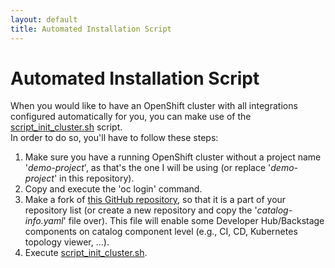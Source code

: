 ```yaml
---
layout: default
title: Automated Installation Script
---
```


# Automated Installation Script

When you would like to have an OpenShift cluster with all integrations configured automatically for you, you can make use of the
[script_init_cluster.sh](https://github.com/maarten-vandeperre/developer-hub-documentation/blob/main/script_init_cluster.sh) script.  
In order to do so, you'll have to follow these steps:
1. Make sure you have a running OpenShift cluster without a project name '_demo-project_', as that's the one I will be using
   (or replace '_demo-project_' in this repository).
2. Copy and execute the 'oc login' command.
3. Make a fork of [this GitHub repository](https://github.com/maarten-vandeperre/dev-hub-test-demo), so that it is a part
   of your repository list (or create a new repository and copy the '_catalog-info.yaml_' file over). This file will enable some
   Developer Hub/Backstage components on catalog component level (e.g., CI, CD, Kubernetes topology viewer, ...).
4. Execute [script_init_cluster.sh](https://github.com/maarten-vandeperre/developer-hub-documentation/blob/main/script_init_cluster.sh).